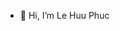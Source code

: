 - 👋 Hi, I’m Le Huu Phuc


<!---
lehphuc2002/lehphuc2002 is a ✨ special ✨ repository because its `README.md` (this file) appears on your GitHub profile.
You can click the Preview link to take a look at your changes.
--->
